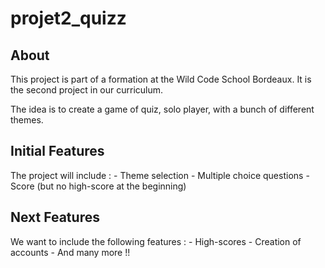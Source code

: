 # projet2_quizz

## About

This project is part of a formation at the Wild Code School Bordeaux. It is the second project in our curriculum.

The idea is to create a game of quiz, solo player, with a bunch of different themes. 

## Initial Features

The project will include :
    - Theme selection
    - Multiple choice questions
    - Score (but no high-score at the beginning)

## Next Features

We want to include the following features :
    - High-scores
    - Creation of accounts
    - And many more !!
